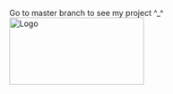 Go to master branch to see my project ^_^
<img src="https://encrypted-tbn0.gstatic.com/images?q=tbn:ANd9GcQyNmGoVip2DutjO7RUTP27bDm4dHtjMPgUug&usqp=CAU" alt="Logo" width="240" height="120">
